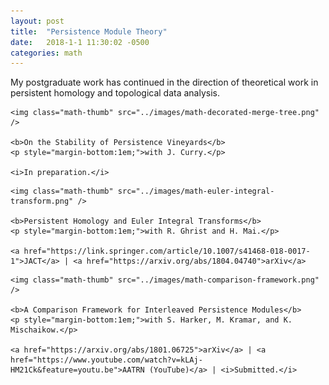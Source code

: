 ```yaml
---
layout: post
title:  "Persistence Module Theory"
date:   2018-1-1 11:30:02 -0500
categories: math
---
```


My postgraduate work has continued in the direction of theoretical work in persistent homology and topological data analysis.

<div class="math-row">


	<img class="math-thumb" src="../images/math-decorated-merge-tree.png" />

	<b>On the Stability of Persistence Vineyards</b>
	<p style="margin-bottom:1em;">with J. Curry.</p>

	<i>In preparation.</i>


</div>

<div class="math-row">


	<img class="math-thumb" src="../images/math-euler-integral-transform.png" />

	<b>Persistent Homology and Euler Integral Transforms</b>
	<p style="margin-bottom:1em;">with R. Ghrist and H. Mai.</p>

	<a href="https://link.springer.com/article/10.1007/s41468-018-0017-1">JACT</a> | <a href="https://arxiv.org/abs/1804.04740">arXiv</a>

</div>

<div class="math-row">


	<img class="math-thumb" src="../images/math-comparison-framework.png" />

	<b>A Comparison Framework for Interleaved Persistence Modules</b>
	<p style="margin-bottom:1em;">with S. Harker, M. Kramar, and K. Mischaikow.</p>

	<a href="https://arxiv.org/abs/1801.06725">arXiv</a> | <a href="https://www.youtube.com/watch?v=kLAj-HM21Ck&feature=youtu.be">AATRN (YouTube)</a> | <i>Submitted.</i>


</div>


